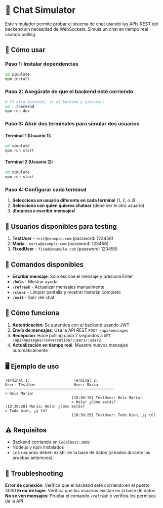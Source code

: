 # 💬 Chat Simulator

Este simulador permite probar el sistema de chat usando las APIs REST del backend sin necesidad de WebSockets. Simula un chat en tiempo real usando polling.

## 🚀 Cómo usar

### Paso 1: Instalar dependencias
```bash
cd simulate
npm install
```

### Paso 2: Asegúrate de que el backend esté corriendo
```bash
# En otra terminal, ir al backend y ejecutar:
cd ../backend
npm run dev
```

### Paso 3: Abrir dos terminales para simular dos usuarios

#### Terminal 1 (Usuario 1):
```bash
cd simulate
npm run start
```

#### Terminal 2 (Usuario 2):
```bash
cd simulate  
npm run start
```

### Paso 4: Configurar cada terminal
1. **Selecciona un usuario diferente en cada terminal** (1, 2, o 3)
2. **Selecciona con quién quieres chatear** (debe ser el otro usuario)
3. **¡Empieza a escribir mensajes!**

## 👥 Usuarios disponibles para testing

1. **TestUser** - `test@example.com` (password: 123456)
2. **Maria** - `maria@example.com` (password: 123456)  
3. **FixedUser** - `fixed@example.com` (password: 123456)

## 📝 Comandos disponibles

- **Escribir mensaje**: Solo escribe el mensaje y presiona Enter
- **`/help`** - Mostrar ayuda
- **`/refresh`** - Actualizar mensajes manualmente
- **`/clear`** - Limpiar pantalla y mostrar historial completo
- **`/exit`** - Salir del chat

## 🔄 Cómo funciona

1. **Autenticación**: Se autentica con el backend usando JWT
2. **Envío de mensajes**: Usa la API REST `POST /api/messages`
3. **Recepción**: Hace polling cada 2 segundos a `GET /api/messages/conversation/:user1/:user2`
4. **Actualización en tiempo real**: Muestra nuevos mensajes automáticamente

## 🖥️ Ejemplo de uso

```
Terminal 1:                    Terminal 2:
User: TestUser                 User: Maria
─────────────────────────────────────────────────
> Hola Maria!                  
                              [10:30:15] TestUser: Hola Maria!
                              > Hola! ¿Cómo estás?
[10:30:20] Maria: Hola! ¿Cómo estás?
> Todo bien, ¿y tú?
                              [10:30:25] TestUser: Todo bien, ¿y tú?
```

## ⚠️ Requisitos

- Backend corriendo en `localhost:3000`
- Node.js y npm instalados
- Los usuarios deben existir en la base de datos (creados durante las pruebas anteriores)

## 🔧 Troubleshooting

**Error de conexión**: Verifica que el backend esté corriendo en el puerto 3000
**Error de login**: Verifica que los usuarios existan en la base de datos
**No se ven mensajes**: Prueba el comando `/refresh` o verifica los permisos de la API
